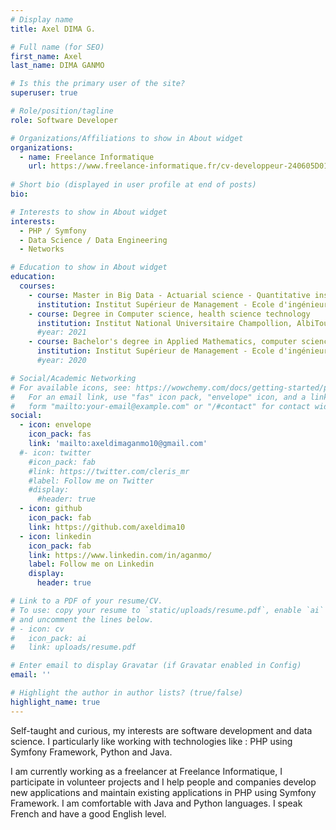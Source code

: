 ```yaml
---
# Display name
title: Axel DIMA G.

# Full name (for SEO)
first_name: Axel
last_name: DIMA GANMO

# Is this the primary user of the site?
superuser: true

# Role/position/tagline
role: Software Developer

# Organizations/Affiliations to show in About widget
organizations:
  - name: Freelance Informatique
    url: https://www.freelance-informatique.fr/cv-developpeur-240605D010
     
# Short bio (displayed in user profile at end of posts)
bio:

# Interests to show in About widget
interests:
  - PHP / Symfony
  - Data Science / Data Engineering
  - Networks

# Education to show in About widget
education:
  courses:
    - course: Master in Big Data - Actuarial science - Quantitative insurance (in progress) 
      institution: Institut Supérieur de Management - Ecole d'ingénieurs
    - course: Degree in Computer science, health science technology
      institution: Institut National Universitaire Champollion, AlbiToulouse
      #year: 2021
    - course: Bachelor's degree in Applied Mathematics, computer science and Econometrics
      institution: Institut Supérieur de Management - Ecole d'ingénieurs
      #year: 2020

# Social/Academic Networking
# For available icons, see: https://wowchemy.com/docs/getting-started/page-builder/#icons
#   For an email link, use "fas" icon pack, "envelope" icon, and a link in the
#   form "mailto:your-email@example.com" or "/#contact" for contact widget.
social:
  - icon: envelope
    icon_pack: fas
    link: 'mailto:axeldimaganmo10@gmail.com'
  #- icon: twitter
    #icon_pack: fab
    #link: https://twitter.com/cleris_mr
    #label: Follow me on Twitter
    #display:
      #header: true
  - icon: github
    icon_pack: fab
    link: https://github.com/axeldima10
  - icon: linkedin
    icon_pack: fab
    link: https://www.linkedin.com/in/aganmo/
    label: Follow me on Linkedin
    display:
      header: true

# Link to a PDF of your resume/CV.
# To use: copy your resume to `static/uploads/resume.pdf`, enable `ai` icons in `params.yaml`,
# and uncomment the lines below.
# - icon: cv
#   icon_pack: ai
#   link: uploads/resume.pdf

# Enter email to display Gravatar (if Gravatar enabled in Config)
email: ''

# Highlight the author in author lists? (true/false)
highlight_name: true
---
```


Self-taught and curious, my interests are software development and data science.
I particularly like working with technologies like : PHP using Symfony Framework, Python and Java.

I am currently working as a freelancer at Freelance Informatique, I participate in volunteer projects and I help people and companies develop new applications and maintain existing applications in PHP using Symfony Framework. I am comfortable with Java and Python languages. I speak French and have a good English level.